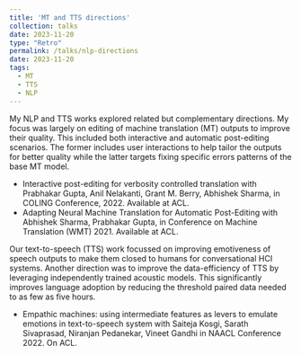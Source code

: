 ```yaml
---
title: 'MT and TTS directions'
collection: talks
date: 2023-11-20
type: "Retro"
permalink: /talks/nlp-directions
date: 2023-11-20
tags:
  - MT
  - TTS
  - NLP
---
```


My NLP and TTS works explored related but complementary directions.
My focus was largely on editing of machine translation (MT) outputs to improve their quality. This included both interactive and automatic post-editing scenarios. The former includes user interactions to help tailor the outputs for better quality while the latter targets fixing specific errors patterns of the base MT model.

* Interactive post-editing for verbosity controlled translation with Prabhakar Gupta, Anil Nelakanti, Grant M. Berry, Abhishek Sharma, in COLING Conference, 2022. Available at ACL.
* Adapting Neural Machine Translation for Automatic Post-Editing with Abhishek Sharma, Prabhakar Gupta, in Conference on Machine Translation (WMT) 2021. Available at ACL.

Our text-to-speech (TTS) work focussed on improving emotiveness of speech outputs to make them closed to humans for conversational HCI systems. Another direction was to improve the data-efficiency of TTS by leveraging independently trained acoustic models. This significantly improves language adoption by reducing the threshold paired data needed to as few as five hours.

* Empathic machines: using intermediate features as levers to emulate emotions in text-to-speech system with Saiteja Kosgi, Sarath Sivaprasad, Niranjan Pedanekar, Vineet Gandhi in NAACL Conference 2022. On ACL.
